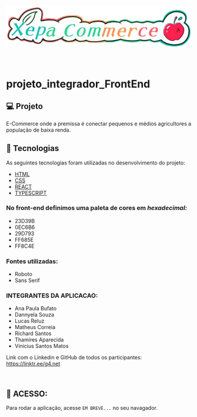 <h1 align="center">
  <img src="xepacommerce/src/assets/img/NovoXepa.png" alt="logo" >

</h1>

<br> 

# projeto_integrador_FrontEnd

## :computer: Projeto
E-Commerce onde a premissa é conectar pequenos e médios agricultores a população de baixa renda.

## :rocket: Tecnologias

As seguintes tecnologias foram utilizadas no desenvolvimento do projeto:

- [HTML](https://devdocs.io/html/)
- [CSS](https://devdocs.io/css/) 
- [REACT](https://devdocs.io/react/)
- [TYPESCRIPT](https://devdocs.io/typescript/)
### No front-end definimos uma paleta de cores em _hexadecimal:_
* 23D39B
* 0EC6B6
* 29D793
* FF685E
* FF8C4E


### Fontes utilizadas:
* Roboto
* Sans Serif

### **INTEGRANTES DA APLICACAO:**

* Ana Paula Bufato
* Dannyela Souza
* Lucas Reluz
* Matheus Correia
* Richard Santos
* Thamires Aparecida
* Vinicius Santos Matos


Link com o Linkedin e GitHub de todos os participantes: <https://linktr.ee/g4.net>

<br>

## :wrench: ACESSO:
Para rodar a aplicação, acesse ```EM BREVE...``` no seu navagador.
